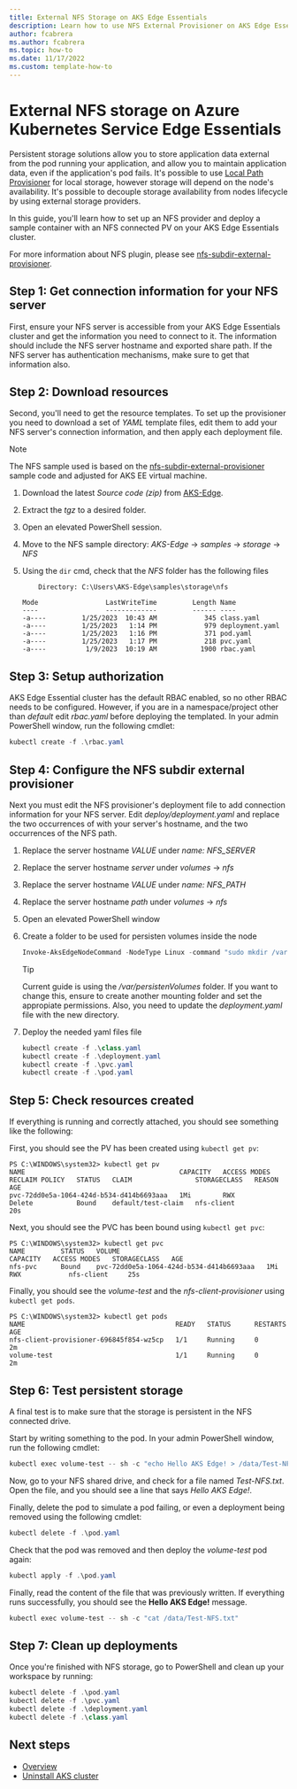 ```yaml
---
title: External NFS Storage on AKS Edge Essentials
description: Learn how to use NFS External Provisioner on AKS Edge Essentials.
author: fcabrera
ms.author: fcabrera
ms.topic: how-to
ms.date: 11/17/2022
ms.custom: template-how-to
---
```


# External NFS storage on Azure Kubernetes Service Edge Essentials

Persistent storage solutions allow you to store application data external from the pod running your application, and allow you to maintain application data, even if the application's pod fails. It's possible to use [Local Path Provisioner](./aks-edge-howto-use-storage-local-path.md) for local storage, however storage will depend on the node's availability. It's possible to decouple storage availability from nodes lifecycle by using external storage providers. 

In this guide, you'll learn how to set up an NFS provider and deploy a sample container with an NFS connected PV on your AKS Edge Essentials cluster. 

For more information about NFS plugin, please see [nfs-subdir-external-provisioner](https://github.com/kubernetes-sigs/nfs-subdir-external-provisioner).

## Step 1: Get connection information for your NFS server

First, ensure your NFS server is accessible from your AKS Edge Essentials cluster and get the information you need to connect to it. The information should include the NFS server hostname and exported share path. If the NFS server has authentication mechanisms, make sure to get that information also. 

## Step 2: Download resources 

Second, you'll need to get the resource templates. To set up the provisioner you need to download a set of *YAML* template files, edit them to add your NFS server's connection information, and then apply each deployment file. 

>[!NOTE]
>The NFS sample used is based on the [nfs-subdir-external-provisioner](https://github.com/kubernetes-sigs/nfs-subdir-external-provisioner) sample code and adjusted for AKS EE virtual machine. 

1. Download the latest *Source code (zip)* from [AKS-Edge](https://github.com/Azure/AKS-Edge).

2. Extract the *tgz* to a desired folder.

3. Open an elevated PowerShell session.

4. Move to the NFS sample directory: *AKS-Edge* -> *samples* -> *storage* -> *NFS*

5. Using the `dir` cmd, check that the *NFS* folder has the following files

    ```
        Directory: C:\Users\AKS-Edge\samples\storage\nfs

    Mode                 LastWriteTime         Length Name
    ----                 -------------         ------ ----
    -a----         1/25/2023  10:43 AM            345 class.yaml
    -a----         1/25/2023   1:14 PM            979 deployment.yaml
    -a----         1/25/2023   1:16 PM            371 pod.yaml
    -a----         1/25/2023   1:17 PM            218 pvc.yaml
    -a----          1/9/2023  10:19 AM           1900 rbac.yaml
    ```

## Step 3: Setup authorization

AKS Edge Essential cluster has the default RBAC enabled, so no other RBAC needs to be configured. However, if you are in a namespace/project other than *default* edit *rbac.yaml* before deploying the templated. In your admin PowerShell window, run the following cmdlet: 

```powershell
kubectl create -f .\rbac.yaml
```

## Step 4: Configure the NFS subdir external provisioner

Next you must edit the NFS provisioner's deployment file to add connection information for your NFS server. Edit *deploy/deployment.yaml* and replace the two occurrences of with your server's hostname, and the two occurrences of the NFS path. 

1. Replace the server hostname *VALUE* under *name: NFS_SERVER*
1. Replace the server hostname *server* under *volumes* -> *nfs* 
1. Replace the server hostname *VALUE* under *name: NFS_PATH*
1. Replace the server hostname *path* under *volumes* -> *nfs* 
1. Open an elevated PowerShell window

1. Create a folder to be used for persisten volumes inside the node
    ```powershell
    Invoke-AksEdgeNodeCommand -NodeType Linux -command "sudo mkdir /var/persistentVolumes"
    ```
    >[!TIP]
    >Current guide is using the */var/persistenVolumes* folder. If you want to change this, ensure to create another mounting folder and set the appropiate permissions. Also, you need to update the *deployment.yaml* file with the new directory. 

1. Deploy the needed yaml files file
    ```powershell
    kubectl create -f .\class.yaml
    kubectl create -f .\deployment.yaml
    kubectl create -f .\pvc.yaml
    kubectl create -f .\pod.yaml
    ```

## Step 5: Check resources created 

If everything is running and correctly attached, you should see something like the following:

First, you should see the PV has been created using `kubectl get pv`:

```
PS C:\WINDOWS\system32> kubectl get pv
NAME                                       CAPACITY   ACCESS MODES   RECLAIM POLICY   STATUS   CLAIM                STORAGECLASS   REASON   AGE
pvc-72dd0e5a-1064-424d-b534-d414b6693aaa   1Mi        RWX            Delete           Bound    default/test-claim   nfs-client              20s
```

Next, you should see the PVC has been bound using `kubectl get pvc`:

```
PS C:\WINDOWS\system32> kubectl get pvc
NAME         STATUS   VOLUME                                     CAPACITY   ACCESS MODES   STORAGECLASS   AGE
nfs-pvc      Bound    pvc-72dd0e5a-1064-424d-b534-d414b6693aaa   1Mi        RWX            nfs-client     25s
```

Finally, you should see the *volume-test* and the *nfs-client-provisioner* using `kubectl get pods`.

```
PS C:\WINDOWS\system32> kubectl get pods
NAME                                      READY   STATUS      RESTARTS   AGE
nfs-client-provisioner-696845f854-wz5cp   1/1     Running     0          2m
volume-test                               1/1     Running     0          2m
```

## Step 6: Test persistent storage

A final test is to make sure that the storage is persistent in the NFS connected drive.

Start by writing something to the pod. In your admin PowerShell window, run the following cmdlet: 

```powershell
kubectl exec volume-test -- sh -c "echo Hello AKS Edge! > /data/Test-NFS.txt"
```

Now, go to your NFS shared drive, and check for a file named *Test-NFS.txt*. Open the file, and you should see a line that says *Hello AKS Edge!*.

Finally, delete the pod to simulate a pod failing, or even a deployment being removed using the following cmdlet:

```powershell
kubectl delete -f .\pod.yaml
```

Check that the pod was removed and then deploy the *volume-test* pod again:

```powershell
kubectl apply -f .\pod.yaml
```

Finally, read the content of the file that was previously written. If everything runs successfully, you should see the **Hello AKS Edge!** message. 

```powershell
kubectl exec volume-test -- sh -c "cat /data/Test-NFS.txt"
```

## Step 7: Clean up deployments

Once you're finished with NFS storage, go to PowerShell and clean up your workspace by running:

```powershell
kubectl delete -f .\pod.yaml
kubectl delete -f .\pvc.yaml
kubectl delete -f .\deployment.yaml
kubectl delete -f .\class.yaml
```

## Next steps

- [Overview](./aks-edge-overview.md)
- [Uninstall AKS cluster](./aks-edge-howto-uninstall.md)